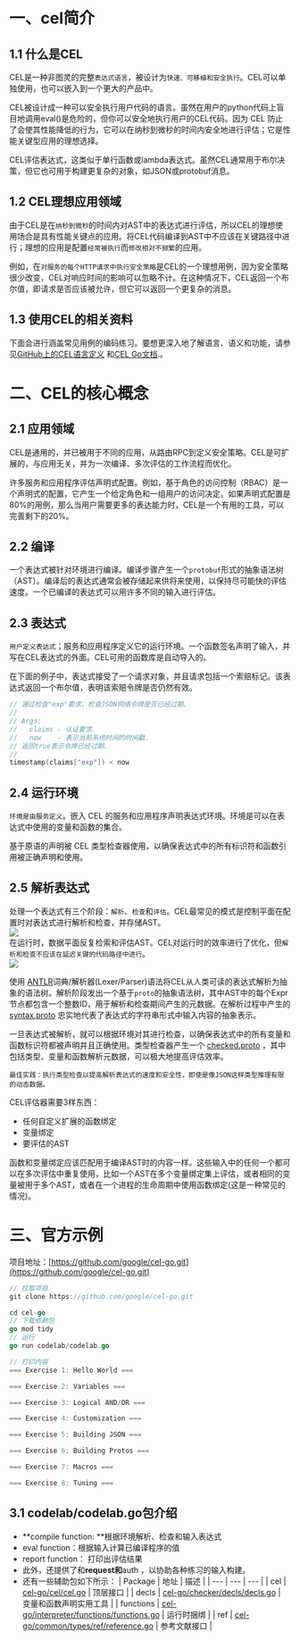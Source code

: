 # 一、cel简介
## 1.1 什么是CEL
CEL是一种非图灵的完整`表达式语言`，被设计为`快速、可移植和安全执行`。CEL可以单独使用，也可以嵌入到一个更大的产品中。

CEL被设计成一种可以安全执行用户代码的语言。虽然在用户的python代码上盲目地调用eval()是危险的，但你可以安全地执行用户的CEL代码。因为 CEL 防止了会使其性能降低的行为，它可以在纳秒到微秒的时间内安全地进行评估；它是性能关键型应用的理想选择。

CEL评估表达式，这类似于单行函数或lambda表达式。虽然CEL通常用于布尔决策，但它也可用于构建更复杂的对象，如JSON或protobuf消息。
## 1.2 CEL理想应用领域
由于CEL是在`纳秒到微秒`的时间内对AST中的表达式进行评估，所以CEL的理想使用场合是具有性能关键点的应用。将CEL代码编译到AST中不应该在关键路径中进行；理想的应用是配置`经常被执行`而`修改相对不频繁`的应用。

例如，在`对服务的每个HTTP请求中执行安全策略`是CEL的一个理想用例，因为安全策略很少改变，CEL对响应时间的影响可以忽略不计。在这种情况下，CEL返回一个布尔值，即请求是否应该被允许，但它可以返回一个更复杂的消息。

## 1.3 使用CEL的相关资料
下面会进行涵盖常见用例的编码练习。要想更深入地了解语言、语义和功能，请参见[GitHub上的CEL语言定义](https://github.com/google/cel-spec/blob/master/doc/langdef.md) 和[CEL Go文档](https://github.com/google/cel-go#common-expression-language).。

# 二、CEL的核心概念
## 2.1 应用领域
CEL是通用的，并已被用于不同的应用，从路由RPC到定义安全策略。CEL是可扩展的，与应用无关，并为一次编译、多次评估的工作流程而优化。

许多服务和应用程序评估声明式配置。例如，基于角色的访问控制（RBAC）是一个声明式的配置，它产生一个给定角色和一组用户的访问决定。如果声明式配置是80%的用例，那么当用户需要更多的表达能力时，CEL是一个有用的工具，可以完善剩下的20%。
## 2.2 编译
一个表达式被针对环境进行编译。编译步骤产生一个`protobuf`形式的抽象语法树（AST）。编译后的表达式通常会被存储起来供将来使用，以保持尽可能快的评估速度。一个已编译的表达式可以用许多不同的输入进行评估。
## 2.3 表达式
`用户定义表达式`；服务和应用程序定义它的运行环境。一个函数签名声明了输入，并写在CEL表达式的外面。CEL可用的函数库是自动导入的。

在下面的例子中，表达式接受了一个请求对象，并且请求包括一个索赔标记。该表达式返回一个布尔值，表明该索赔令牌是否仍然有效。
```go
// 通过检查"exp"要求，检查JSON网络令牌是否已经过期。
//
// Args:
//   claims - 认证要求.
//   now    - 表示当前系统时间的时间戳.
// 返回true表示令牌已经过期.
//
timestamp(claims["exp"]) < now
```
## 2.4 运行环境
`环境是由服务定义`。嵌入 CEL 的服务和应用程序声明表达式环境。环境是可以在表达式中使用的变量和函数的集合。

基于原语的声明被 CEL 类型检查器使用，以确保表达式中的所有标识符和函数引用被正确声明和使用。
## 2.5 解析表达式
处理一个表达式有三个阶段：`解析`、`检查`和`评估`。CEL最常见的模式是控制平面在配置时对表达式进行解析和检查，并存储AST。<br />![](https://cdn.nlark.com/yuque/0/2022/png/2579230/1655376815539-90fe68f5-a3c6-441b-a564-ec3fcad92f8d.png)<br />在运行时，数据平面反复检索和评估AST。CEL对运行时的效率进行了优化，但`解析和检查不应该在延迟关键的代码路径中进行`。<br />![](https://cdn.nlark.com/yuque/0/2022/png/2579230/1655376871943-425d8117-73e8-4bf3-bf95-60dd1ae12cf9.png)


使用 [ANTLR](https://www.antlr.org/)词典/解析器(Lexer/Parser)语法将CEL从人类可读的表达式解析为抽象的语法树。解析阶段发出一个基于`proto`的抽象语法树，其中AST中的每个Expr节点都包含一个整数ID，用于解析和检查期间产生的元数据。在解析过程中产生的  [syntax.proto](https://github.com/googleapis/googleapis/blob/master/google/api/expr/v1alpha1/syntax.proto) 忠实地代表了表达式的字符串形式中输入内容的抽象表示。

一旦表达式被解析，就可以根据环境对其进行检查，以确保表达式中的所有变量和函数标识符都被声明并且正确使用。类型检查器产生一个 [checked.proto](https://github.com/googleapis/googleapis/blob/master/google/api/expr/v1alpha1/checked.proto) ，其中包括类型、变量和函数解析元数据，可以极大地提高评估效率。

`最佳实践：执行类型检查以提高解析表达式的速度和安全性，即使是像JSON这样类型推理有限的动态数据。`

CEL评估器需要3样东西：

- 任何自定义扩展的函数绑定
- 变量绑定
- 要评估的AST

函数和变量绑定应该匹配用于编译AST时的内容一样。这些输入中的任何一个都可以在多次评估中重复使用，比如一个AST在多个变量绑定集上评估，或者相同的变量被用于多个AST，或者在一个进程的生命周期中使用函数绑定(这是一种常见的情况)。

# 三、官方示例
项目地址：[https://github.com/google/cel-go.git](https://github.com/google/cel-go.git)
```go
// 拉取项目
git clone https://github.com/google/cel-go.git

cd cel-go
// 下载依赖包
go mod tidy
// 运行
go run codelab/codelab.go
```
```go
// 打印内容
=== Exercise 1: Hello World ===

=== Exercise 2: Variables ===

=== Exercise 3: Logical AND/OR ===

=== Exercise 4: Customization ===

=== Exercise 5: Building JSON ===

=== Exercise 6: Building Protos ===

=== Exercise 7: Macros ===

=== Exercise 8: Tuning ===
```
## 3.1 codelab/codelab.go包介绍

- **compile function:  **根据环境解析、检查和输入表达式
- eval function：根据输入计算已编译程序的值
- report function： 打印出评估结果
- 此外，还提供了和**request和**auth ，以协助各种练习的输入构建。
- 还有一些辅助包如下所示：
| Package | 地址 | 描述 |
| --- | --- | --- |
| cel | [cel-go/cel/cel.go](https://github.com/google/cel-go/blob/master/cel/cel.go) | 顶层接口 |
| decls | [cel-go/checker/decls/decls.go](https://github.com/google/cel-go/blob/master/checker/decls/decls.go) | 变量和函数声明实用工具 |
| functions | [cel-go/interpreter/functions/functions.go](https://github.com/google/cel-go/blob/master/interpreter/functions/functions.go) | 运行时捆绑 |
| ref | [cel-go/common/types/ref/reference.go](https://github.com/google/cel-go/blob/master/common/types/ref/reference.go) | 参考文献接口 |

